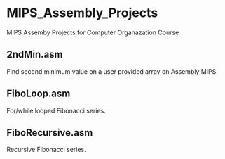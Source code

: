 # MIPS_Assembly_Projects
MIPS Assemby Projects for Computer Organazation Course

## 2ndMin.asm
Find second minimum value on a user provided array on Assembly MIPS.

## FiboLoop.asm
For/while looped Fibonacci series.

## FiboRecursive.asm
Recursive Fibonacci series.
